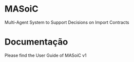 # MASoiC
Multi-Agent System to Support Decisions on Import Contracts


# Documentação
Please find the User Guide of MASoiC v1
